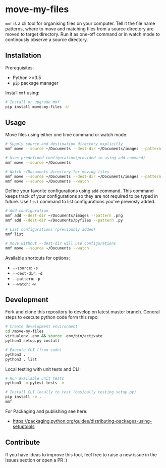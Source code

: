 # move-my-files

`mmf` is a cli tool for organising files on your computer. Tell it the file name patterns, where to move and matching files from a source directory are moved to target directory. Run it as one-off command or in watch mode to continously observe a source directory.

## Installation

Prerequisites:

- Python >=3.5
- `pip` package manager

Install `mmf` using:

```sh
# Install or upgrade mmf
pip install move-my-files -U
```

## Usage

Move files using either one time command or watch mode:

```sh
# Supply source and destination directory explicitly
mmf move --source ~/Documents --dest-dir ~/Documents/images --pattern .png

# Uses predefined configuration(provided in using add command)
mmf move --source ~/Documents

# Watch ~/Documents directory for moving files
mmf move --source ~/Documents --dest-dir ~/Documents/images --pattern .png --watch
mmf move --source ~/Documents --watch
```

Define your favorite configurations using `add` command. This command keeps track of your configurations so they are not required to be typed in future. Use `list` command to list configurations you've previosly added.

```sh
# Add configuration
mmf add --dest-dir ~/Documents/images --pattern .png
mmf add --dest-dir ~/Documents/pyfiles --pattern .py

# List configurations (previously added)
mmf list

# move without --dest-dir will use configurations
mmf move --source ~/Documents --watch
```

Available shortcuts for options:

- `--source`: `-s`
- `--dest-dir`: `-d`
- `--pattern`: `-p`
- `--watch`: `-w`

## Development

Fork and clone this repository to develop on latest master branch. General steps to execute python code form this repo:

```sh
# Create development environment
cd /move-my-files
virtualenv .env && source .env/bin/activate
python3 setup.py install

# Execute CLI (from code)
python3 .
python3 . list
```

Local testing with unit tests and CLI:

```sh
# Run available unit tests
python3 -m pytest tests -v

# Install CLI locally to test (basically testing setup.py)
pip install -e .
mmf
```

For Packaging and publishing see here:

- https://packaging.python.org/guides/distributing-packages-using-setuptools

## Contribute

If you have ideas to improve this tool, feel free to raise a new issue in the Issues section or open a PR :)
